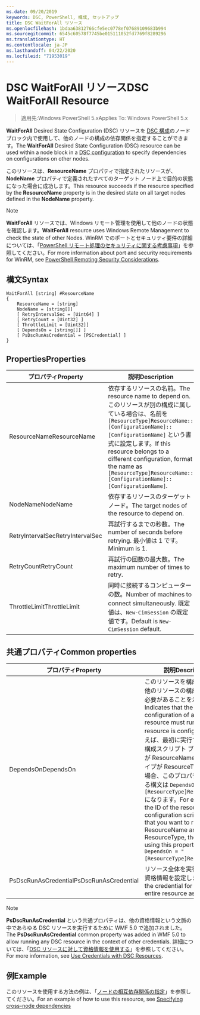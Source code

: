 ```yaml
---
ms.date: 09/20/2019
keywords: DSC, PowerShell, 構成, セットアップ
title: DSC WaitForAll リソース
ms.openlocfilehash: 1bdaa63812766cfe5ec0778ef07689109683b994
ms.sourcegitcommit: 6545c60578f7745be015111052fd7769f8289296
ms.translationtype: HT
ms.contentlocale: ja-JP
ms.lasthandoff: 04/22/2020
ms.locfileid: "71953019"
---
```

# <a name="dsc-waitforall-resource"></a><span data-ttu-id="b30a4-103">DSC WaitForAll リソース</span><span class="sxs-lookup"><span data-stu-id="b30a4-103">DSC WaitForAll Resource</span></span>

> <span data-ttu-id="b30a4-104">適用先:Windows PowerShell 5.x</span><span class="sxs-lookup"><span data-stu-id="b30a4-104">Applies To: Windows PowerShell 5.x</span></span>

<span data-ttu-id="b30a4-105">**WaitForAll** Desired State Configuration (DSC) リソースを [DSC 構成](../../../configurations/configurations.md)のノード ブロック内で使用して、他のノードの構成の依存関係を指定することができます。</span><span class="sxs-lookup"><span data-stu-id="b30a4-105">The **WaitForAll** Desired State Configuration (DSC) resource can be used within a node block in a [DSC configuration](../../../configurations/configurations.md) to specify dependencies on configurations on other nodes.</span></span>

<span data-ttu-id="b30a4-106">このリソースは、**ResourceName** プロパティで指定されたリソースが、**NodeName** プロパティで定義されたすべてのターゲット ノード上で目的の状態になった場合に成功します。</span><span class="sxs-lookup"><span data-stu-id="b30a4-106">This resource succeeds if the resource specified by the **ResourceName** property is in the desired state on all target nodes defined in the **NodeName** property.</span></span>

> [!NOTE]
> <span data-ttu-id="b30a4-107">**WaitForAll** リソースでは、Windows リモート管理を使用して他のノードの状態を確認します。</span><span class="sxs-lookup"><span data-stu-id="b30a4-107">**WaitForAll** resource uses Windows Remote Management to check the state of other Nodes.</span></span> <span data-ttu-id="b30a4-108">WinRM でのポートとセキュリティ要件の詳細については、「[PowerShell リモート処理のセキュリティに関する考慮事項](/powershell/scripting/learn/remoting/winrmsecurity?view=powershell-6)」を参照してください。</span><span class="sxs-lookup"><span data-stu-id="b30a4-108">For more information about port and security requirements for WinRM, see [PowerShell Remoting Security Considerations](/powershell/scripting/learn/remoting/winrmsecurity?view=powershell-6).</span></span>

## <a name="syntax"></a><span data-ttu-id="b30a4-109">構文</span><span class="sxs-lookup"><span data-stu-id="b30a4-109">Syntax</span></span>

```Syntax
WaitForAll [string] #ResourceName
{
    ResourceName = [string]
    NodeName = [string[]]
    [ RetryIntervalSec = [Uint64] ]
    [ RetryCount = [Uint32] ]
    [ ThrottleLimit = [Uint32]]
    [ DependsOn = [string[]] ]
    [ PsDscRunAsCredential = [PSCredential] ]
}
```

## <a name="properties"></a><span data-ttu-id="b30a4-110">Properties</span><span class="sxs-lookup"><span data-stu-id="b30a4-110">Properties</span></span>

|<span data-ttu-id="b30a4-111">プロパティ</span><span class="sxs-lookup"><span data-stu-id="b30a4-111">Property</span></span> |<span data-ttu-id="b30a4-112">説明</span><span class="sxs-lookup"><span data-stu-id="b30a4-112">Description</span></span> |
|---|---|
|<span data-ttu-id="b30a4-113">ResourceName</span><span class="sxs-lookup"><span data-stu-id="b30a4-113">ResourceName</span></span> |<span data-ttu-id="b30a4-114">依存するリソースの名前。</span><span class="sxs-lookup"><span data-stu-id="b30a4-114">The resource name to depend on.</span></span> <span data-ttu-id="b30a4-115">このリソースが別の構成に属している場合は、名前を `[ResourceType]ResourceName::[ConfigurationName]::[ConfigurationName]` という書式に設定します。</span><span class="sxs-lookup"><span data-stu-id="b30a4-115">If this resource belongs to a different configuration, format the name as `[ResourceType]ResourceName::[ConfigurationName]::[ConfigurationName]`.</span></span> |
|<span data-ttu-id="b30a4-116">NodeName</span><span class="sxs-lookup"><span data-stu-id="b30a4-116">NodeName</span></span> |<span data-ttu-id="b30a4-117">依存するリソースのターゲット ノード。</span><span class="sxs-lookup"><span data-stu-id="b30a4-117">The target nodes of the resource to depend on.</span></span> |
|<span data-ttu-id="b30a4-118">RetryIntervalSec</span><span class="sxs-lookup"><span data-stu-id="b30a4-118">RetryIntervalSec</span></span> |<span data-ttu-id="b30a4-119">再試行するまでの秒数。</span><span class="sxs-lookup"><span data-stu-id="b30a4-119">The number of seconds before retrying.</span></span> <span data-ttu-id="b30a4-120">最小値は 1 です。</span><span class="sxs-lookup"><span data-stu-id="b30a4-120">Minimum is 1.</span></span> |
|<span data-ttu-id="b30a4-121">RetryCount</span><span class="sxs-lookup"><span data-stu-id="b30a4-121">RetryCount</span></span> |<span data-ttu-id="b30a4-122">再試行の回数の最大数。</span><span class="sxs-lookup"><span data-stu-id="b30a4-122">The maximum number of times to retry.</span></span> |
|<span data-ttu-id="b30a4-123">ThrottleLimit</span><span class="sxs-lookup"><span data-stu-id="b30a4-123">ThrottleLimit</span></span> |<span data-ttu-id="b30a4-124">同時に接続するコンピューターの数。</span><span class="sxs-lookup"><span data-stu-id="b30a4-124">Number of machines to connect simultaneously.</span></span> <span data-ttu-id="b30a4-125">既定値は、`New-CimSession` の既定値です。</span><span class="sxs-lookup"><span data-stu-id="b30a4-125">Default is `New-CimSession` default.</span></span> |

## <a name="common-properties"></a><span data-ttu-id="b30a4-126">共通プロパティ</span><span class="sxs-lookup"><span data-stu-id="b30a4-126">Common properties</span></span>

|<span data-ttu-id="b30a4-127">プロパティ</span><span class="sxs-lookup"><span data-stu-id="b30a4-127">Property</span></span> |<span data-ttu-id="b30a4-128">説明</span><span class="sxs-lookup"><span data-stu-id="b30a4-128">Description</span></span> |
|---|---|
|<span data-ttu-id="b30a4-129">DependsOn</span><span class="sxs-lookup"><span data-stu-id="b30a4-129">DependsOn</span></span> |<span data-ttu-id="b30a4-130">このリソースを構成する前に、他のリソースの構成を実行する必要があることを示します。</span><span class="sxs-lookup"><span data-stu-id="b30a4-130">Indicates that the configuration of another resource must run before this resource is configured.</span></span> <span data-ttu-id="b30a4-131">たとえば、最初に実行するリソース構成スクリプト ブロックの ID が ResourceName で、そのタイプが ResourceType である場合、このプロパティを使用する構文は `DependsOn = "[ResourceType]ResourceName"` になります。</span><span class="sxs-lookup"><span data-stu-id="b30a4-131">For example, if the ID of the resource configuration script block that you want to run first is ResourceName and its type is ResourceType, the syntax for using this property is `DependsOn = "[ResourceType]ResourceName"`.</span></span> |
|<span data-ttu-id="b30a4-132">PsDscRunAsCredential</span><span class="sxs-lookup"><span data-stu-id="b30a4-132">PsDscRunAsCredential</span></span> |<span data-ttu-id="b30a4-133">リソース全体を実行するための資格情報を設定します。</span><span class="sxs-lookup"><span data-stu-id="b30a4-133">Sets the credential for running the entire resource as.</span></span> |

> [!NOTE]
> <span data-ttu-id="b30a4-134">**PsDscRunAsCredential** という共通プロパティは、他の資格情報という文脈の中であらゆる DSC リソースを実行するために WMF 5.0 で追加されました。</span><span class="sxs-lookup"><span data-stu-id="b30a4-134">The **PsDscRunAsCredential** common property was added in WMF 5.0 to allow running any DSC resource in the context of other credentials.</span></span> <span data-ttu-id="b30a4-135">詳細については、「[DSC リソースに対して資格情報を使用する](../../../configurations/runasuser.md)」を参照してください。</span><span class="sxs-lookup"><span data-stu-id="b30a4-135">For more information, see [Use Credentials with DSC Resources](../../../configurations/runasuser.md).</span></span>

## <a name="example"></a><span data-ttu-id="b30a4-136">例</span><span class="sxs-lookup"><span data-stu-id="b30a4-136">Example</span></span>

<span data-ttu-id="b30a4-137">このリソースを使用する方法の例は、「[ノードの相互依存関係の指定](../../../configurations/crossNodeDependencies.md)」を参照してください。</span><span class="sxs-lookup"><span data-stu-id="b30a4-137">For an example of how to use this resource, see [Specifying cross-node dependencies](../../../configurations/crossNodeDependencies.md)</span></span>